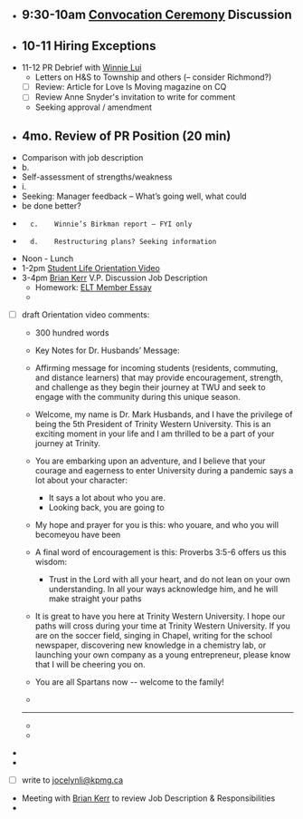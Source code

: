 - 9:30-10am [Convocation Ceremony](<Convocation Ceremony.md>) Discussion
    - 
- 10-11 Hiring Exceptions
    - 
- 11-12 PR Debrief with [Winnie Lui](<Winnie Lui.md>)
    - Letters on H&S to Township and others (– consider Richmond?)
    - [ ] Review: Article for Love Is Moving magazine on CQ
    - [ ] Review Anne Snyder's invitation to write for comment
    - Seeking approval / amendment
- **4mo. Review of PR Position (20 min)**
    - 
- Comparison with job description
- b.
- Self-assessment of strengths/weakness
- i.
- Seeking: Manager feedback – What’s going well, what could
- be done better?
-       c.    Winnie’s Birkman report – FYI only
-       d.    Restructuring plans? Seeking information
- Noon - Lunch
- 1-2pm [Student Life Orientation Video](<Student Life Orientation Video.md>)
- 3-4pm [Brian Kerr](<Brian Kerr.md>) V.P. Discussion Job Description
    - Homework: [ELT Member Essay](<ELT Member Essay.md>)
    - 
- [ ] draft Orientation video comments:
    - 300 hundred words
    - Key Notes
for Dr. Husbands’ Message:
    - Affirming
message for incoming students (residents, commuting, and distance learners)
that may provide encouragement, strength, and challenge as they begin their
journey at TWU and seek to engage with the community during this unique season.
    - Welcome, my name is Dr. Mark Husbands, and I have the privilege of being the 5th President of Trinity Western University. 
This is an exciting moment in your life and I am thrilled to be a part of your journey at Trinity. 
    - You are embarking upon an adventure, and I believe that your courage and eagerness to enter University during a pandemic says a lot about your character: 
        - It says a lot about who you are.
        - Looking back, you are going to 
    - My hope and prayer for you is this:  who youare, and who you will becomeyou have been 
    - A final word of encouragement is this: 
Proverbs 3:5-6 offers us this wisdom:

        - Trust in the Lord with all your heart,
and do not lean on your own understanding.
In all your ways acknowledge him,
and he will make straight your paths
    - It is great to have you here at Trinity Western University.
I hope our paths will cross during your time at Trinity Western University. If you are on the soccer field, singing in Chapel, writing for the school newspaper, discovering new knowledge in a chemistry lab, or launching your own company as a young entrepreneur, please know that I will be cheering you on.
    - You are all Spartans now -- welcome to the family!
    - 
    - ----------------
    - 
    - 
- 
- 
- [ ] write to jocelynli@kpmg.ca
- Meeting with [Brian Kerr](<Brian Kerr.md>) to review Job Description & Responsibilities
- 
